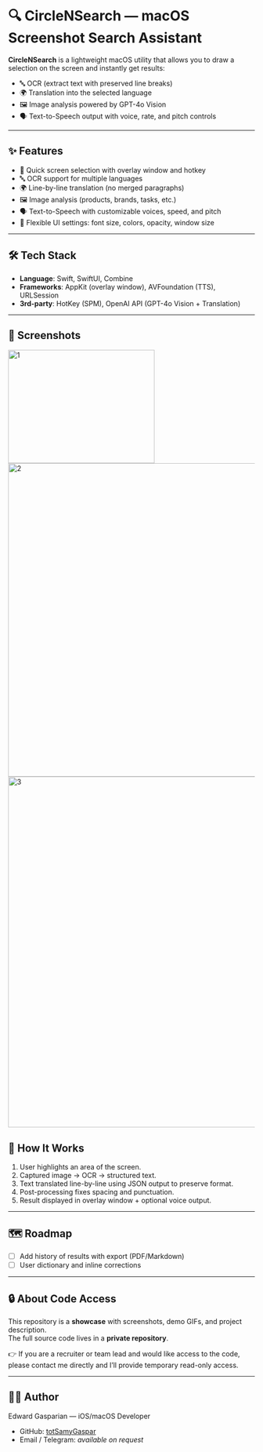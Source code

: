 # 🔍 CircleNSearch — macOS Screenshot Search Assistant

**CircleNSearch** is a lightweight macOS utility that allows you to draw a selection on the screen and instantly get results:

- 🔤 OCR (extract text with preserved line breaks)  
- 🌍 Translation into the selected language  
- 🖼️ Image analysis powered by GPT-4o Vision  
- 🗣️ Text-to-Speech output with voice, rate, and pitch controls  

---

## ✨ Features

- 📸 Quick screen selection with overlay window and hotkey  
- 🔤 OCR support for multiple languages  
- 🌍 Line-by-line translation (no merged paragraphs)  
- 🖼️ Image analysis (products, brands, tasks, etc.)  
- 🗣️ Text-to-Speech with customizable voices, speed, and pitch  
- 🎨 Flexible UI settings: font size, colors, opacity, window size  

---

## 🛠️ Tech Stack

- **Language**: Swift, SwiftUI, Combine  
- **Frameworks**: AppKit (overlay window), AVFoundation (TTS), URLSession  
- **3rd-party**: HotKey (SPM), OpenAI API (GPT-4o Vision + Translation)  

---

## 📸 Screenshots

<img width="299" height="231" alt="1" src="https://github.com/user-attachments/assets/a80f6993-d128-45f2-a099-0a55b8817511" />
<img width="559" height="639" alt="2" src="https://github.com/user-attachments/assets/ee7210a2-0029-4c1e-ae11-4a2ce3b02907" />
<img width="1290" height="715" alt="3" src="https://github.com/user-attachments/assets/2d5e88b2-3c65-4c56-902f-15454595523e" />


## 🚀 How It Works

1. User highlights an area of the screen.  
2. Captured image → OCR → structured text.  
3. Text translated line-by-line using JSON output to preserve format.  
4. Post-processing fixes spacing and punctuation.  
5. Result displayed in overlay window + optional voice output.  

---

## 🗺️ Roadmap

- [ ] Add history of results with export (PDF/Markdown)  
- [ ] User dictionary and inline corrections
      
---

## 🔒 About Code Access

This repository is a **showcase** with screenshots, demo GIFs, and project description.  
The full source code lives in a **private repository**.  

👉 If you are a recruiter or team lead and would like access to the code, please contact me directly and I’ll provide temporary read-only access.

---

## 👨‍💻 Author

Edward Gasparian — iOS/macOS Developer  
- GitHub: [totSamyGaspar](https://github.com/totSamyGaspar)  
- Email / Telegram: *available on request*  

